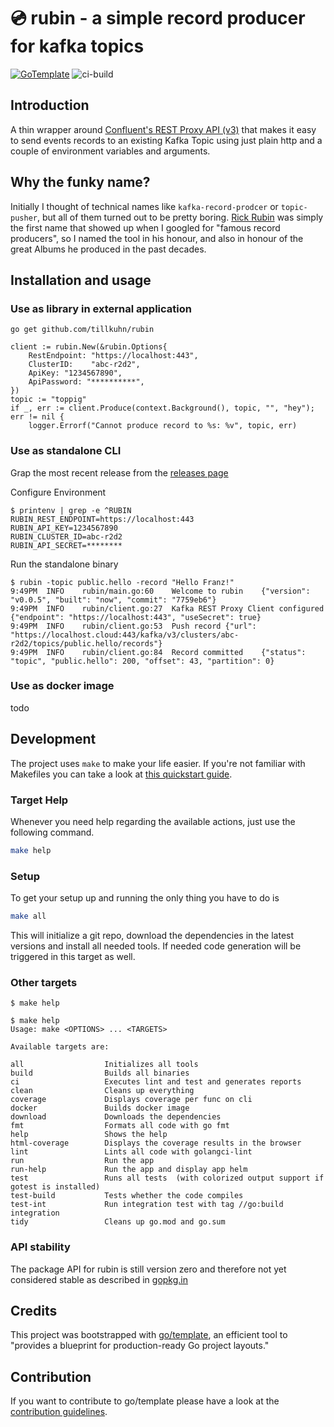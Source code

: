 # 💿 rubin - a simple record producer for kafka topics

[![GoTemplate](https://img.shields.io/badge/go/template-black?logo=go)](https://github.com/SchwarzIT/go-template)
![ci-build](https://github.com/tillkuhn/rubin/actions/workflows/main.yml/badge.svg)

## Introduction

A thin wrapper around [Confluent's  REST Proxy API (v3)](https://docs.confluent.io/platform/current/kafka-rest/api.html#records-v3) that makes it easy to send 
events records to an existing Kafka Topic using just plain http and a couple of environment variables and arguments.

## Why the funky name?

Initially I thought of technical names like `kafka-record-prodcer` or `topic-pusher`, but all of them turned out to be pretty boring. [Rick Rubin](https://en.wikipedia.org/wiki/Rick_Rubin) was simply the first name that showed up when I googled for "famous record producers", so I named the tool in his honour, and also in honour of the great Albums he produced in the past decades.


## Installation and usage

### Use as library in external application


```
go get github.com/tillkuhn/rubin
```
```
client := rubin.New(&rubin.Options{
	RestEndpoint: "https://localhost:443",
	ClusterID:    "abc-r2d2",
	ApiKey: "1234567890",
	ApiPassword: "**********",
})
topic := "toppig"
if _, err := client.Produce(context.Background(), topic, "", "hey"); err != nil {
	logger.Errorf("Cannot produce record to %s: %v", topic, err)

```
### Use as standalone CLI

Grap the most recent release from the [releases page](https://github.com/tillkuhn/rubin/releases)

Configure Environment

```
$ printenv | grep -e ^RUBIN
RUBIN_REST_ENDPOINT=https://localhost:443
RUBIN_API_KEY=1234567890
RUBIN_CLUSTER_ID=abc-r2d2
RUBIN_API_SECRET=********
```

Run the standalone binary

```
$ rubin -topic public.hello -record "Hello Franz!"
9:49PM	INFO	rubin/main.go:60	Welcome to rubin	{"version": "v0.0.5", "built": "now", "commit": "7759eb6"}
9:49PM	INFO	rubin/client.go:27	Kafka REST Proxy Client configured	{"endpoint": "https://localhost:443", "useSecret": true}
9:49PM	INFO	rubin/client.go:53	Push record	{"url": "https://localhost.cloud:443/kafka/v3/clusters/abc-r2d2/topics/public.hello/records"}
9:49PM	INFO	rubin/client.go:84	Record committed	{"status": "topic", "public.hello": 200, "offset": 43, "partition": 0}

```

### Use as docker image

todo

## Development

The project uses `make` to make your life easier. If you're not familiar with Makefiles you can take a look at [this quickstart guide](https://makefiletutorial.com).

### Target Help 

Whenever you need help regarding the available actions, just use the following command.

```bash
make help
```

### Setup

To get your setup up and running the only thing you have to do is

```bash
make all
```

This will initialize a git repo, download the dependencies in the latest versions and install all needed tools.
If needed code generation will be triggered in this target as well.

### Other targets

```
$ make help
```

```
$ make help
Usage: make <OPTIONS> ... <TARGETS>

Available targets are:

all                  Initializes all tools
build                Builds all binaries
ci                   Executes lint and test and generates reports
clean                Cleans up everything
coverage             Displays coverage per func on cli
docker               Builds docker image
download             Downloads the dependencies
fmt                  Formats all code with go fmt
help                 Shows the help
html-coverage        Displays the coverage results in the browser
lint                 Lints all code with golangci-lint
run                  Run the app
run-help             Run the app and display app helm
test                 Runs all tests  (with colorized output support if gotest is installed)
test-build           Tests whether the code compiles
test-int             Run integration test with tag //go:build integration
tidy                 Cleans up go.mod and go.sum
```

### API stability

The package API for rubin is still version zero and therefore not yet considered stable as described in [gopkg.in](https://gopkg.in)

## Credits

This project was bootstrapped with [go/template](https://github.com/SchwarzIT/go-template), an efficient tool to "provides a blueprint for production-ready Go project layouts."

## Contribution
If you want to contribute to go/template please have a look at the [contribution guidelines](./CONTRIBUTING.md).


